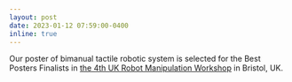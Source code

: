 ```yaml
---
layout: post
date: 2023-01-12 07:59:00-0400
inline: true
---
```


<!-- A simple inline announcement with Markdown emoji! :sparkles: :smile: -->
Our poster of bimanual tactile robotic system is selected for the Best Posters Finalists in [the 4th UK Robot Manipulation Workshop](https://www.robot-manipulation.uk/) in Bristol, UK.
